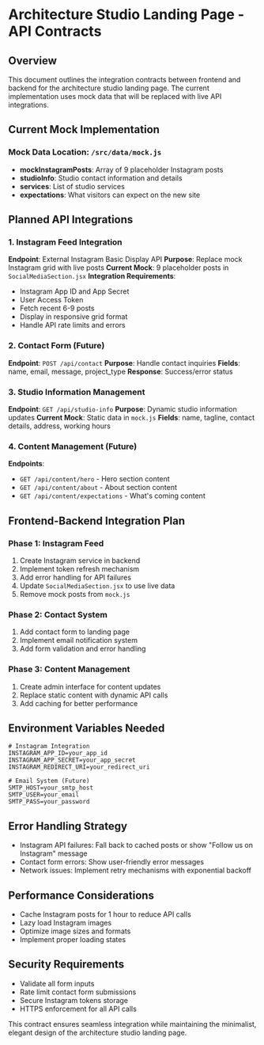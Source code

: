 # Architecture Studio Landing Page - API Contracts

## Overview
This document outlines the integration contracts between frontend and backend for the architecture studio landing page. The current implementation uses mock data that will be replaced with live API integrations.

## Current Mock Implementation

### Mock Data Location: `/src/data/mock.js`
- **mockInstagramPosts**: Array of 9 placeholder Instagram posts
- **studioInfo**: Studio contact information and details
- **services**: List of studio services
- **expectations**: What visitors can expect on the new site

## Planned API Integrations

### 1. Instagram Feed Integration
**Endpoint**: External Instagram Basic Display API
**Purpose**: Replace mock Instagram grid with live posts
**Current Mock**: 9 placeholder posts in `SocialMediaSection.jsx`
**Integration Requirements**:
- Instagram App ID and App Secret
- User Access Token
- Fetch recent 6-9 posts
- Display in responsive grid format
- Handle API rate limits and errors

### 2. Contact Form (Future)
**Endpoint**: `POST /api/contact`
**Purpose**: Handle contact inquiries
**Fields**: name, email, message, project_type
**Response**: Success/error status

### 3. Studio Information Management
**Endpoint**: `GET /api/studio-info`
**Purpose**: Dynamic studio information updates
**Current Mock**: Static data in `mock.js`
**Fields**: name, tagline, contact details, address, working hours

### 4. Content Management (Future)
**Endpoints**:
- `GET /api/content/hero` - Hero section content
- `GET /api/content/about` - About section content
- `GET /api/content/expectations` - What's coming content

## Frontend-Backend Integration Plan

### Phase 1: Instagram Feed
1. Create Instagram service in backend
2. Implement token refresh mechanism
3. Add error handling for API failures
4. Update `SocialMediaSection.jsx` to use live data
5. Remove mock posts from `mock.js`

### Phase 2: Contact System
1. Add contact form to landing page
2. Implement email notification system
3. Add form validation and error handling

### Phase 3: Content Management
1. Create admin interface for content updates
2. Replace static content with dynamic API calls
3. Add caching for better performance

## Environment Variables Needed
```
# Instagram Integration
INSTAGRAM_APP_ID=your_app_id
INSTAGRAM_APP_SECRET=your_app_secret
INSTAGRAM_REDIRECT_URI=your_redirect_uri

# Email System (Future)
SMTP_HOST=your_smtp_host
SMTP_USER=your_email
SMTP_PASS=your_password
```

## Error Handling Strategy
- Instagram API failures: Fall back to cached posts or show "Follow us on Instagram" message
- Contact form errors: Show user-friendly error messages
- Network issues: Implement retry mechanisms with exponential backoff

## Performance Considerations
- Cache Instagram posts for 1 hour to reduce API calls
- Lazy load Instagram images
- Optimize image sizes and formats
- Implement proper loading states

## Security Requirements
- Validate all form inputs
- Rate limit contact form submissions
- Secure Instagram tokens storage
- HTTPS enforcement for all API calls

This contract ensures seamless integration while maintaining the minimalist, elegant design of the architecture studio landing page.